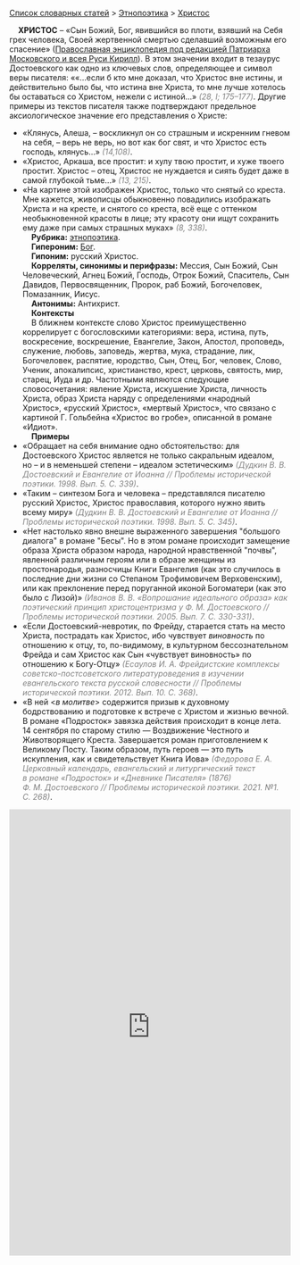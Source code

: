 <style>
st { color: Gray;
  font-style: italic;}
</style>

[Список словарных статей](https://thesaurus-dostoevsky.github.io/Thesaurus/) > [Этнопоэтика](ethnopoe.md) > [Христос](христос.md) 

&nbsp;&nbsp;&nbsp;&nbsp;**ХРИСТОС** – «Сын Божий, Бог, явившийся во плоти, взявший на Себя грех человека, Своей жертвенной смертью сделавший возможным его спасение» ([Православная энциклопедия под редакцией Патриарха Московского и всея Руси Кирилл](https://www.pravenc.ru/)). В этом значении входит в тезаурус Достоевского как одно из ключевых слов, определяющее и символ веры писателя: ««…если б кто мне доказал, что Христос вне истины, и действительно было бы, что истина вне Христа, то мне лучше хотелось бы оставаться со Христом, нежели с истиной…» <st>(28, I; 175–177)</st>. Другие примеры из текстов писателя также подтверждают предельное аксиологическое значение его представления о Христе:
* «Клянусь, Алеша, – воскликнул он со страшным и искренним гневом на себя, – верь не верь, но вот как бог свят, и что Христос есть господь, клянусь…» <st>(14,108)</st>.
* «Христос, Аркаша, все простит: и хулу твою простит, и хуже твоего простит. Христос – отец, Христос не нуждается и сиять будет даже в самой глубокой тьме…» <st>(13, 215)</st>.
* «На картине этой изображен Христос, только что снятый со креста. Мне кажется, живописцы обыкновенно повадились изображать Христа и на кресте, и снятого со креста, всё еще с оттенком необыкновенной красоты в лице; эту красоту они ищут сохранить ему даже при самых страшных муках» <st>(8, 338)</st>.  
&nbsp;&nbsp;&nbsp;&nbsp;**Рубрика:** [этнопоэтика](ethnopoe.md).  
&nbsp;&nbsp;&nbsp;&nbsp;**Гипероним:** [Бог](бог.md).  
&nbsp;&nbsp;&nbsp;&nbsp;**Гипоним:** русский Христос.  
&nbsp;&nbsp;&nbsp;&nbsp;**Корреляты, синонимы и перифразы:** Мессия, Сын Божий, Сын Человеческий, Агнец Божий, Господь, Отрок Божий, Спаситель, Сын Давидов, Первосвященник, Пророк, раб Божий, Богочеловек, Помазанник, Иисус.  
&nbsp;&nbsp;&nbsp;&nbsp;**Антонимы:** Антихрист.  
&nbsp;&nbsp;&nbsp;&nbsp;**Контексты**  
&nbsp;&nbsp;&nbsp;&nbsp;В ближнем контексте слово Христос преимущественно коррелирует с богословскими категориями: вера, истина, путь, воскресение, воскрешение, Евангелие, Закон, Апостол, проповедь, служение, любовь, заповедь, жертва, мука, страдание, лик, Богочеловек, распятие, юродство, Сын, Отец, Бог, человек, Слово, Ученик, апокалипсис, христианство, крест, церковь, святость, мир, старец, Иуда и др. Частотными являются следующие словосочетания: явление Христа, искушение Христа, личность Христа, образ Христа наряду с определениями «народный Христос», «русский Христос», «мертвый Христос», что связано с картиной Г. Гольбейна «Христос во гробе», описанной в романе «Идиот».  <br>
&nbsp;&nbsp;&nbsp;&nbsp;**Примеры**  
* «Обращает на себя внимание одно обстоятельство: для Достоевского Христос является не только сакральным идеалом, но – и в неменьшей степени – идеалом эстетическим» <st>(Дудкин В. В. Достоевский и Евангелие от Иоанна // Проблемы исторической поэтики. 1998. Вып. 5. С. 339)</st>.
* «Таким – синтезом Бога и человека – представлялся писателю русский Христос, Христос православия, которого нужно явить всему миру» <st>(Дудкин В. В. Достоевский и Евангелие от Иоанна // Проблемы исторической поэтики. 1998. Вып. 5. С. 345)</st>.
* «Нет настолько явно внешне выраженного завершения "большого диалога" в романе "Бесы". Но в этом романе происходит замещение образа Христа образом народа, народной нравственной "почвы", явленной различным героям или в образе женщины из простонародья, разносчицы Книги Евангелия (как это случилось в последние дни жизни со Степаном Трофимовичем Верховенским), или как преклонение перед поруганной иконой Богоматери (как это было с Лизой)» <st>(Иванов В. В. «Вопрошание идеального образа» как поэтический принцип христоцентризма у Ф. М. Достоевского // Проблемы исторической поэтики. 2005. Вып. 7. С. 330-331)</st>.
* «Если Достоевский-невротик, по Фрейду, старается стать на место Христа, пострадать как Христос, ибо чувствует *виновность* по отношению к отцу, то, по-видимому, в культурном бессознательном Фрейда и сам Христос как Сын «чувствует виновность» по отношению к Богу-Отцу» <st>(Есаулов И. А. Фрейдистские комплексы советско-постсоветского литературоведения в изучении евангельского текста русской словесности // Проблемы исторической поэтики. 2012. Вып. 10. С. 368)</st>.
* «В ней <*в молитве*> содержится призыв к духовному бодрствованию и подготовке к встрече с Христом и жизнью вечной. В романе «Подросток» завязка действия происходит в конце лета. 14 сентября по старому стилю — Воздвижение Честного и Животворящего Креста. Завершается роман приготовлением к Великому Посту. Таким образом, путь героев — это путь искупления, как и свидетельствует Книга Иова» <st>(Федорова Е. А. Церковный календарь, евангельский и литургический текст в романе «Подросток» и «Дневнике Писателя» (1876) Ф. М. Достоевского // Проблемы исторической поэтики. 2021. №1. С. 268)</st>.

<iframe src="https://thesaurus-dostoevsky.github.io/nk/христос.html" style="border:0px;width:100%;height:800px" allowfullscreen="true" webkitallowfullscreen="true" mozallowfullscreen="true">
